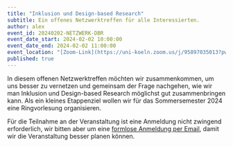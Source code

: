 ```yaml
---
title: "Inklusion und Design-based Research"
subtitle: Ein offenes Netzwerktreffen für alle Interessierten.
author: alex
event_id: 20240202-NETZWERK-DBR
event_date_start: 2024-02-02 10:00:00
event_date_end: 2024-02-02 11:00:00
event_location: "[Zoom-Link](https://uni-koeln.zoom.us/j/95897035013?pwd=N0RUN0FpaGxYaldnRE5tSlo4OWN3QT09)"
published: true
---
```


In diesem offenen Netzwerktreffen möchten wir zusammenkommen, um uns besser zu vernetzen und gemeinsam der Frage nachgehen, wie wir man Inklusion und Design-based Research möglichst gut zusammenbringen kann. Als ein kleines Etappenziel wollen wir für das Sommersemester 2024 eine Ringvorlesung organisieren.

Für die Teilnahme an der Veranstaltung ist eine Anmeldung nicht zwingend erforderlich, wir bitten aber um eine [formlose Anmeldung per Email](mailto:sekretariat@inklusion.network), damit wir die Veranstaltung besser planen können. 